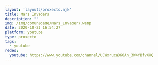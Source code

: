 ```yaml
---
layout: 'layouts/proxecto.njk'
title: Mars Invaders
description: ""
img: /img/comunidade/Mars_Invaders.webp
date: 2020-10-23 16:54:27
platform: youtube
type: proxecto
tags:
  - youtube
redes:
  youtube: https://www.youtube.com/channel/UCWxrucaO60An_3W4YBfvXXQ
---
```

